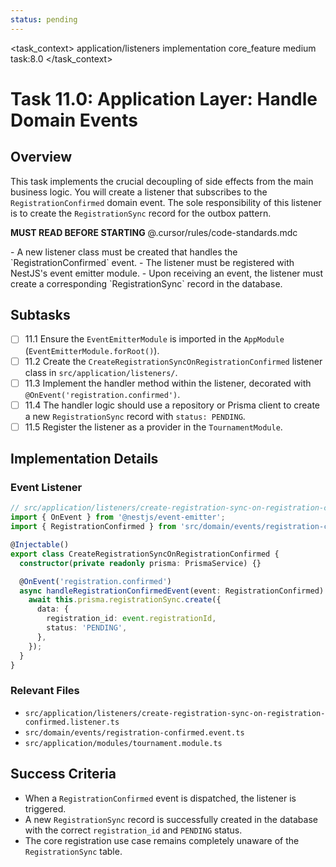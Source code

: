 ```yaml
---
status: pending
---
```


<task_context>
<domain>application/listeners</domain>
<type>implementation</type>
<scope>core_feature</scope>
<complexity>medium</complexity>
<dependencies>task:8.0</dependencies>
</task_context>

# Task 11.0: Application Layer: Handle Domain Events

## Overview

This task implements the crucial decoupling of side effects from the main business logic. You will create a listener that subscribes to the `RegistrationConfirmed` domain event. The sole responsibility of this listener is to create the `RegistrationSync` record for the outbox pattern.

<import>**MUST READ BEFORE STARTING** @.cursor/rules/code-standards.mdc</import>

<requirements>
- A new listener class must be created that handles the `RegistrationConfirmed` event.
- The listener must be registered with NestJS's event emitter module.
- Upon receiving an event, the listener must create a corresponding `RegistrationSync` record in the database.
</requirements>

## Subtasks

- [ ] 11.1 Ensure the `EventEmitterModule` is imported in the `AppModule` (`EventEmitterModule.forRoot()`).
- [ ] 11.2 Create the `CreateRegistrationSyncOnRegistrationConfirmed` listener class in `src/application/listeners/`.
- [ ] 11.3 Implement the handler method within the listener, decorated with `@OnEvent('registration.confirmed')`.
- [ ] 11.4 The handler logic should use a repository or Prisma client to create a new `RegistrationSync` record with `status: PENDING`.
- [ ] 11.5 Register the listener as a provider in the `TournamentModule`.

## Implementation Details

### Event Listener

```typescript
// src/application/listeners/create-registration-sync-on-registration-confirmed.listener.ts (conceptual)
import { OnEvent } from '@nestjs/event-emitter';
import { RegistrationConfirmed } from 'src/domain/events/registration-confirmed.event';

@Injectable()
export class CreateRegistrationSyncOnRegistrationConfirmed {
  constructor(private readonly prisma: PrismaService) {}

  @OnEvent('registration.confirmed')
  async handleRegistrationConfirmedEvent(event: RegistrationConfirmed) {
    await this.prisma.registrationSync.create({
      data: {
        registration_id: event.registrationId,
        status: 'PENDING',
      },
    });
  }
}
```

### Relevant Files

- `src/application/listeners/create-registration-sync-on-registration-confirmed.listener.ts`
- `src/domain/events/registration-confirmed.event.ts`
- `src/application/modules/tournament.module.ts`

## Success Criteria

- When a `RegistrationConfirmed` event is dispatched, the listener is triggered.
- A new `RegistrationSync` record is successfully created in the database with the correct `registration_id` and `PENDING` status.
- The core registration use case remains completely unaware of the `RegistrationSync` table.
